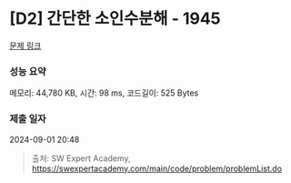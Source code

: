 # [D2] 간단한 소인수분해 - 1945 

[문제 링크](https://swexpertacademy.com/main/code/problem/problemDetail.do?contestProbId=AV5Pl0Q6ANQDFAUq) 

### 성능 요약

메모리: 44,780 KB, 시간: 98 ms, 코드길이: 525 Bytes

### 제출 일자

2024-09-01 20:48



> 출처: SW Expert Academy, https://swexpertacademy.com/main/code/problem/problemList.do